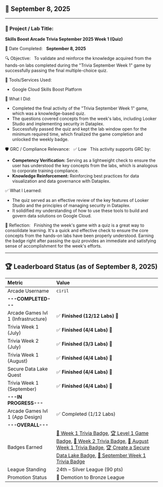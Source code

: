 ## 📅 September 8, 2025

---

### 🧩 Project / Lab Title:
**Skills Boost Arcade Trivia September 2025 Week 1 (Quiz)**

📆 Date Completed:  
**September 8, 2025**

🔍 Objective:  
To validate and reinforce the knowledge acquired from the hands-on labs completed during the "Trivia September Week 1" game by successfully passing the final multiple-choice quiz.

🔧 Tools/Services Used:
- Google Cloud Skills Boost Platform

🧠 What I Did:
- Completed the final activity of the "Trivia September Week 1" game, which was a knowledge-based quiz.
- The questions covered concepts from the week's labs, including Looker Studio and implementing security in Dataplex.
- Successfully passed the quiz and kept the lab window open for the minimum required time, which finalized the game completion and unlocked the weekly badge.

🛡️ GRC / Compliance Relevance:  
✅ Low  
This activity supports GRC by:
- **Competency Verification:** Serving as a lightweight check to ensure the user has understood the key concepts from the labs, which is analogous to corporate training compliance.
- **Knowledge Reinforcement:** Reinforcing best practices for data visualization and data governance with Dataplex.

✅ What I Learned:
- The quiz served as an effective review of the key features of Looker Studio and the principles of managing security in Dataplex.
- It solidified my understanding of how to use these tools to build and govern data solutions on Google Cloud.

💭 Reflection:  
Finishing the week's game with a quiz is a great way to consolidate learning. It's a quick and effective check to ensure the core concepts from the hands-on labs have been properly understood. Earning the badge right after passing the quiz provides an immediate and satisfying sense of accomplishment for the week's efforts.

---

## 🏆 Leaderboard Status (as of September 8, 2025)

| Metric                              | Value                                                                                                                                                                                                                                                                                                                                                                                                                                                                                                                                                                                                                                                                                                                                         |
| :---------------------------------- | :---------------------------------------------------------------------------------------------------------------------------------------------------------------------------------------------------------------------------------------------------------------------------------------------------------------------------------------------------------------------------------------------------------------------------------------------------------------------------------------------------------------------------------------------------------------------------------------------------------------------------------------------------------------- |
| Arcade Username                     | `ciril`                                                                                                                                                                                                                                                                                                                                                                                                                                                                                                                                                                                                                                                           |
| **---COMPLETED---** |                                                                                                                                                                                                                                                                                                                                                                                                                                                                                                                                                                                                                                                                   |
| Arcade Games lvl 1 (Infrastructure) | ✅ **Finished (12/12 Labs)** 🎉                                                                                                                                                                                                                                                                                                                                                                                                                                                                                                                                                                                                                   |
| Trivia Week 1 (July)                | ✅ **Finished (4/4 Labs)** 🎉                                                                                                                                                                                                                                                                                                                                                                                                                                                                                                                                                                                                                    |
| Trivia Week 2 (July)                | ✅ **Finished (3/3 Labs)** 🎉                                                                                                                                                                                                                                                                                                                                                                                                                                                                                                                                                                                                                    |
| Trivia Week 1 (August)              | ✅ **Finished (4/4 Labs)** 🎉                                                                                                                                                                                                                                                                                                                                                                                                                                                                                                                                                                                                                    |
| Secure Data Lake Quest              | ✅ **Finished (4/4 Labs)** 🎉                                                                                                                                                                                                                                                                                                                                                                                                                                                                                                                                                                                                                    |
| Trivia Week 1 (September)           | ✅ **Finished (4/4 Labs)** 🎉                                                                                                                                                                                                                                                                                                                                                                                                                                                                                                                                                                                                                    |
| **---IN PROGRESS---** |                                                                                                                                                                                                                                                                                                                                                                                                                                                                                                                                                                                                                                                                   |
| Arcade Games lvl 1 (App Design)     | ✅ Completed (1/12 Labs)                                                                                                                                                                                                                                                                                                                                                                                                                                                                                                                                                                                                                        |
| **---OVERALL---** |                                                                                                                                                                                                                                                                                                                                                                                                                                                                                                                                                                                                                                                                   |
| Badges Earned                       | [🏅 Week 1 Trivia Badge](https://www.cloudskillsboost.google/public_profiles/cbrd48a4-987d-4216-9835-d49fa00793da/badges/17140064), [🏆 Level 1 Game Badge](https://www.cloudskillsboost.google/public_profiles/cbrd48a4-987d-4216-9835-d49fa00793da/badges/17245038), [🏅 Week 2 Trivia Badge](https://www.cloudskillsboost.google/public_profiles/cbrd48a4-987d-4216-9835-d49fa00793da/badges/17274275), [🏅 August Week 1 Trivia Badge](https://www.cloudskillsboost.google/public_profiles/cbrd48a4-987d-4216-9835-d49fa00793da/badges/17423679), [🏆 Create a Secure Data Lake Badge](https://www.cloudskillsboost.google/public_profiles/c8fd48a4-987d-4216-9635-d49fa00793da/badges/17842886), [🏅 September Week 1 Trivia Badge](https://www.cloudskillsboost.google/public_profiles/c8fd48a4-987d-4216-9635-d49fa00793da/badges/18150093) |
| League Standing                     | 24th – Silver League (90 pts)                                                                                                                                                                                                                                                                                                                                                                                                                                                                                                                                                                                                                     |
| Promotion Status                    | 🔴 Demotion to Bronze League                                                                                                                                                                                                                                                                                                                                                                                                                                                                                                                                                  |
